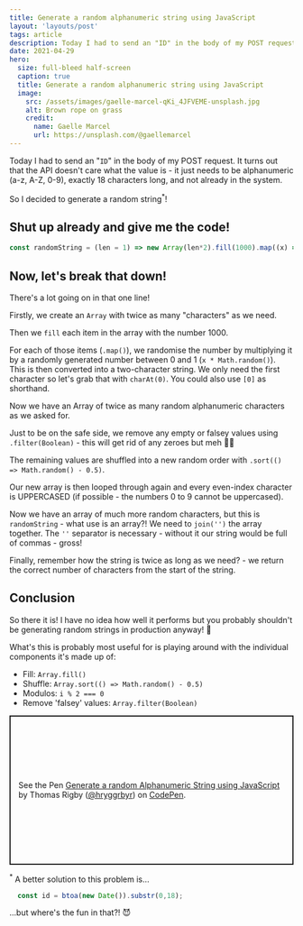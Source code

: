 ```yaml
---
title: Generate a random alphanumeric string using JavaScript
layout: 'layouts/post'
tags: article
description: Today I had to send an "ID" in the body of my POST request. It turns out that the API doesn't care what the value is - it just needs to be alphanumeric, exactly 18 characters long, and not already in the system.
date: 2021-04-29
hero:
  size: full-bleed half-screen
  caption: true
  title: Generate a random alphanumeric string using JavaScript
  image:
    src: /assets/images/gaelle-marcel-qKi_4JFVEME-unsplash.jpg 
    alt: Brown rope on grass
    credit:
      name: Gaelle Marcel
      url: https://unsplash.com/@gaellemarcel
---
```


Today I had to send an "`ID`" in the body of my POST request. It turns out that the API doesn't care what the value is - it just needs to be alphanumeric (a-z, A-Z, 0-9), exactly 18 characters long, and not already in the system.

So I decided to generate a random string<sup>*</sup>!

## Shut up already and give me the code!

```js
const randomString = (len = 1) => new Array(len*2).fill(1000).map((x) => Math.ceil(x * Math.random()).toString(36).charAt(0)).filter(Boolean).sort(() => Math.random() - 0.5).map((x,i) => i % 2 === 0 ? x.toUpperCase() : x).join('').substr(0,len)
```

## Now, let's break that down!

There's a lot going on in that one line!

Firstly, we create an `Array` with twice as many "characters" as we need.

Then we `fill` each item in the array with the number 1000.

For each of those items (`.map()`), we randomise the number by multiplying it by a randomly generated number between 0 and 1 (`x * Math.random()`). This is then converted into a two-character string. We only need the first character so let's grab that with `charAt(0)`. You could also use `[0]` as shorthand.

Now we have an Array of twice as many random alphanumeric characters as we asked for.

Just to be on the safe side, we remove any empty or falsey values using `.filter(Boolean)` - this will get rid of any zeroes but meh 🤷‍♀️

The remaining values are shuffled into a new random order with `.sort(() => Math.random() - 0.5)`.

Our new array is then looped through again and every even-index character is UPPERCASED (if possible - the numbers 0 to 9 cannot be uppercased).

Now we have an array of much more random characters, but this is `randomString` - what use is an array?! We need to `join('')` the array together. The `''` separator is necessary - without it our string would be full of commas - gross!

Finally, remember how the string is twice as long as we need? - we return the correct number of characters from the start of the string.

## Conclusion

So there it is! I have no idea how well it performs but you probably shouldn't be generating random strings in production anyway! 😬

What's this is probably most useful for is playing around with the individual components it's made up of:

- Fill: `Array.fill()`
- Shuffle: `Array.sort(() => Math.random() - 0.5)`
- Modulos: `i % 2 === 0`
- Remove 'falsey' values: `Array.filter(Boolean)`


<p class="codepen" data-height="265" data-theme-id="dark" data-default-tab="js,result" data-user="hryggrbyr" data-slug-hash="ExZGEKQ" style="height: 265px; box-sizing: border-box; display: flex; align-items: center; justify-content: center; border: 2px solid; margin: 1em 0; padding: 1em;" data-pen-title="Generate a random Alphanumeric String using JavaScript">
  <span>See the Pen <a href="{{context.me.profile.codepen.url}}/pen/ExZGEKQ">
  Generate a random Alphanumeric String using JavaScript</a> by Thomas Rigby (<a href="{{context.me.profile.codepen.url}}">@hryggrbyr</a>)
  on <a href="https://codepen.io">CodePen</a>.</span>
</p>
<script async src="https://cpwebassets.codepen.io/assets/embed/ei.js"></script>

<aside>
  <sup>*</sup> A better solution to this problem is&hellip;
  
  ```js
    const id = btoa(new Date()).substr(0,18);
  ```
  
  &hellip;but where's the fun in that?! 😈
</aside>
